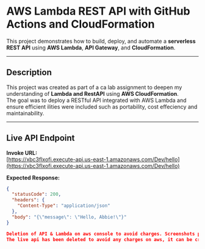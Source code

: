 #  AWS Lambda REST API with GitHub Actions and CloudFormation

This project demonstrates how to build, deploy, and automate a **serverless REST API** using **AWS Lambda**, **API Gateway**, and **CloudFormation**.

---

## Description

This project was created as part of a ca lab assignment to deepen my understanding of **Lambda and RestAPI** using **AWS CloudFormation**.  
The goal was to deploy a RESTful API integrated with AWS Lambda and ensure efficient ilities were included such as portability, cost effeciency and maintainability.

---

##  Live API Endpoint

**Invoke URL:**  
[https://xbc3flxofi.execute-api.us-east-1.amazonaws.com/Dev/hello](https://xbc3flxofi.execute-api.us-east-1.amazonaws.com/Dev/hello)


**Expected Response:**
```json
{
  "statusCode": 200,
  "headers": {
    "Content-Type": "application/json"
  },
  "body": "{\"message\": \"Hello, Abbie!\"}"
}

Deletion of API & Lambda on aws console to avoid charges. Screenshots provided in both the github folder and Word document.
The live api has been deleted to avoid any charges on aws, it can be created at anytime using the templates provided.



